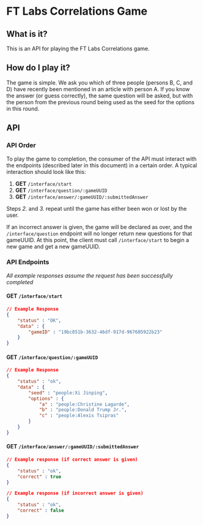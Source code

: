 # FT Labs Correlations Game

## What is it?

This is an API for playing the FT Labs Correlations game. 

## How do I play it?

The game is simple. We ask you which of three people (persons B, C, and D) have recently been mentioned in an article with person A. If you know the answer (or guess correctly), the same question will be asked, but with the person from the previous round being used as the seed for the options in this round.

## API

### API Order

To play the game to completion, the consumer of the API must interact with the endpoints (described later in this document) in a certain order. A typical interaction should look like this:

1. **GET** `/interface/start`
2. **GET** `/interface/question/:gameUUID`
3. **GET** `/interface/answer/:gameUUID/:submittedAnswer`

Steps *2.* and *3.* repeat until the game has either been won or lost by the user.

If an incorrect answer is given, the game will be declared as over, and the `/interface/question` endpoint will no longer return new questions for that gameUUID. At this point, the client must call `/interface/start` to begin a new game and get a new gameUUID.

### API Endpoints

_All example responses assume the request has been successfully completed_

#### **GET** `/interface/start`

```json
// Example Response
{
	"status" : "OK",
	"data" : {
		"gameID" : "19bc851b-3632-46df-917d-967605922b23"
	}
}
```

#### **GET** `/interface/question/:gameUUID`

```json
// Example Response
{
	"status" : "ok",
	"data" : {
		"seed" : "people:Xi Jinping",
		"options" : {
			"a" : "people:Christine Lagarde",
			"b" : "people:Donald Trump Jr.",
			"c" : "people:Alexis Tsipras"
		}
	}
}
```

#### **GET** `/interface/answer/:gameUUID/:submittedAnswer`

```json
// Example response (if correct answer is given)
{
	"status" : "ok",
	"correct" : true
}

// Example response (if incorrect answer is given)
{
	"status" : "ok",
	"correct" : false
}
```